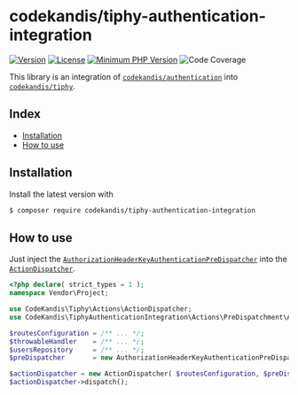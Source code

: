 # codekandis/tiphy-authentication-integration

[![Version][xtlink-version-badge]][srclink-changelog]
[![License][xtlink-license-badge]][srclink-license]
[![Minimum PHP Version][xtlink-php-version-badge]][xtlink-php-net]
![Code Coverage][xtlink-code-coverage-badge]

This library is an integration of [`codekandis/authentication`][xtlink-github-codekandis-authentication] into [`codekandis/tiphy`][xtlink-github-codekandis-tiphy].

## Index

* [Installation](#installation)
* [How to use](#how-to-use)

## Installation

Install the latest version with

```bash
$ composer require codekandis/tiphy-authentication-integration
```

## How to use

Just inject the [`AuthorizationHeaderKeyAuthenticationPreDispatcher`][srclink-authorization-header-key-authentication-pre-dispatcher] into the [`ActionDispatcher`][xtlink-github-codekandis-tiphy-action-dispatcher].

```php
<?php declare( strict_types = 1 );
namespace Vendor\Project;

use CodeKandis\Tiphy\Actions\ActionDispatcher;
use CodeKandis\TiphyAuthenticationIntegration\Actions\PreDispatchment\Api\AuthorizationHeaderKeyAuthenticationPreDispatcher;

$routesConfiguration = /** ... */;
$throwableHandler    = /** ... */;
$usersRepository     = /** ... */;
$preDispatcher       = new AuthorizationHeaderKeyAuthenticationPreDispatcher( $usersRepository );

$actionDispatcher = new ActionDispatcher( $routesConfiguration, $preDispatcher, $throwableHandler );
$actionDispatcher->dispatch();
```


[xtlink-version-badge]: https://img.shields.io/badge/version-0.9.0-blue.svg
[xtlink-license-badge]: https://img.shields.io/badge/license-MIT-yellow.svg
[xtlink-php-version-badge]: https://img.shields.io/badge/php-%3E%3D%207.4-8892BF.svg
[xtlink-code-coverage-badge]: https://img.shields.io/badge/coverage-0%25-red.svg
[xtlink-php-net]: https://php.net
[xtlink-github-codekandis-authentication]: https://github.com/codekandis/authentication
[xtlink-github-codekandis-tiphy]: https://github.com/codekandis/tiphy
[xtlink-github-codekandis-tiphy-action-dispatcher]: https://github.com/codekandis/tiphy/blob/master/src/Actions/ActionDispatcher.php

[srclink-changelog]: ./CHANGELOG.md
[srclink-license]: ./LICENSE
[srclink-authorization-header-key-authentication-pre-dispatcher]: ./src/Actions/PreDispatchment/Api/AuthorizationHeaderKeyAuthenticationPreDispatcher.php
